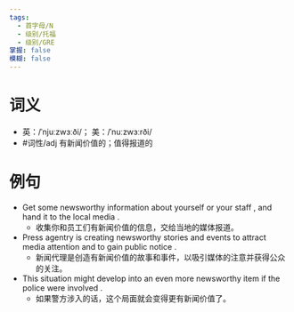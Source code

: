 ```yaml
---
tags:
  - 首字母/N
  - 级别/托福
  - 级别/GRE
掌握: false
模糊: false
---
```

# 词义
- 英：/ˈnjuːzwɜːði/； 美：/ˈnuːzwɜːrði/
- #词性/adj  有新闻价值的；值得报道的
# 例句
- Get some newsworthy information about yourself or your staff , and hand it to the local media .
	- 收集你和员工们有新闻价值的信息，交给当地的媒体报道。
- Press agentry is creating newsworthy stories and events to attract media attention and to gain public notice .
	- 新闻代理是创造有新闻价值的故事和事件，以吸引媒体的注意并获得公众的关注。
- This situation might develop into an even more newsworthy item if the police were involved .
	- 如果警方涉入的话，这个局面就会变得更有新闻价值了。
